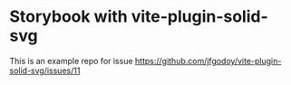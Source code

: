# Storybook with vite-plugin-solid-svg

This is an example repo for issue https://github.com/jfgodoy/vite-plugin-solid-svg/issues/11